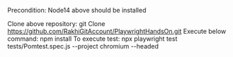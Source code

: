 Precondition: Node14 above should be installed

Clone above repository: git Clone https://github.com/RakhiGitAccount/PlaywrightHandsOn.git
Execute below command:
npm install
To execute test: npx playwright test tests/Pomtest.spec.js --project chromium --headed
